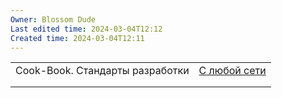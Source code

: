 ```yaml
---
Owner: Blossom Dude
Last edited time: 2024-03-04T12:12
Created time: 2024-03-04T12:11
---
```

|   |   |
|---|---|
|Cook-Book. Стандарты разработки|[С любой сети](https://cook-book.gpbdev.ru/cook-book/)|
|||
|||